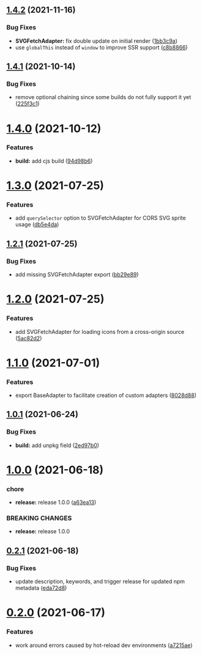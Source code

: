 ## [1.4.2](https://github.com/erictooth/smart-icon/compare/v1.4.1...v1.4.2) (2021-11-16)


### Bug Fixes

* **SVGFetchAdapter:** fix double update on initial render ([1bb3c9a](https://github.com/erictooth/smart-icon/commit/1bb3c9a23bd242795d14b526a46bb48db7d2b00e))
* use `globalThis` instead of `window` to improve SSR support ([c8b8866](https://github.com/erictooth/smart-icon/commit/c8b886636a10cff675db34f1f0c226fc7f0f2f00))

## [1.4.1](https://github.com/erictooth/smart-icon/compare/v1.4.0...v1.4.1) (2021-10-14)


### Bug Fixes

* remove optional chaining since some builds do not fully support it yet ([225f3c1](https://github.com/erictooth/smart-icon/commit/225f3c1e846d99228db15e8cfc3b40f72a07f6af))

# [1.4.0](https://github.com/erictooth/smart-icon/compare/v1.3.0...v1.4.0) (2021-10-12)


### Features

* **build:** add cjs build ([94d98b6](https://github.com/erictooth/smart-icon/commit/94d98b6d1cd5b32d4181167b3dec1da6c8a3fcd6))

# [1.3.0](https://github.com/erictooth/smart-icon/compare/v1.2.1...v1.3.0) (2021-07-25)


### Features

* add `querySelector` option to SVGFetchAdapter for CORS SVG sprite usage ([db5e4da](https://github.com/erictooth/smart-icon/commit/db5e4da59b914f6652415f0ace67dae0a9e89e6e))

## [1.2.1](https://github.com/erictooth/smart-icon/compare/v1.2.0...v1.2.1) (2021-07-25)


### Bug Fixes

* add missing SVGFetchAdapter export ([bb29e89](https://github.com/erictooth/smart-icon/commit/bb29e8928ae686019afec51d068ac6074c0ad10a))

# [1.2.0](https://github.com/erictooth/smart-icon/compare/v1.1.0...v1.2.0) (2021-07-25)


### Features

* add SVGFetchAdapter for loading icons from a cross-origin source ([5ac82d2](https://github.com/erictooth/smart-icon/commit/5ac82d2540020fdfb109a98709a5bffa5a0aa2d2))

# [1.1.0](https://github.com/erictooth/smart-icon/compare/v1.0.1...v1.1.0) (2021-07-01)


### Features

* export BaseAdapter to facilitate creation of custom adapters ([8028d88](https://github.com/erictooth/smart-icon/commit/8028d88937dda9f6cd2f0ef71dd8cc40f4e847a4))

## [1.0.1](https://github.com/erictooth/smart-icon/compare/v1.0.0...v1.0.1) (2021-06-24)


### Bug Fixes

* **build:** add unpkg field ([2ed97b0](https://github.com/erictooth/smart-icon/commit/2ed97b09da23bac12b2ccce0df486b19550b5603))

# [1.0.0](https://github.com/erictooth/smart-icon/compare/v0.2.1...v1.0.0) (2021-06-18)


### chore

* **release:** release 1.0.0 ([a63ea13](https://github.com/erictooth/smart-icon/commit/a63ea1303c49e55703f6ea5f407c59ca3c335c0d))


### BREAKING CHANGES

* **release:** release 1.0.0

## [0.2.1](https://github.com/erictooth/smart-icon/compare/v0.2.0...v0.2.1) (2021-06-18)


### Bug Fixes

* update description, keywords, and trigger release for updated npm metadata ([eda72d8](https://github.com/erictooth/smart-icon/commit/eda72d8e571e7b60fe273806edb3178c3cb4aff8))

# [0.2.0](https://github.com/erictooth/smart-icon/compare/v0.1.0...v0.2.0) (2021-06-17)


### Features

* work around errors caused by hot-reload dev environments ([a7215ae](https://github.com/erictooth/smart-icon/commit/a7215aef2b3a91bde12dc825838ccadae28718dc))
